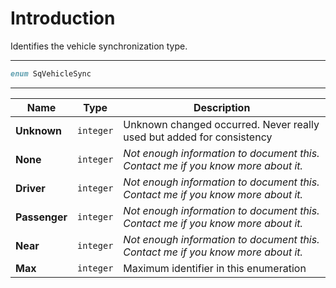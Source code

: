 # Introduction

Identifies the vehicle synchronization type.

----

```D
enum SqVehicleSync
```

----

| Name | Type | Description |
|---|---|---|
| **Unknown** | `integer` | Unknown changed occurred. Never really used but added for consistency |
| **None** | `integer` | *Not enough information to document this. Contact me if you know more about it.* |
| **Driver** | `integer` | *Not enough information to document this. Contact me if you know more about it.* |
| **Passenger** | `integer` | *Not enough information to document this. Contact me if you know more about it.* |
| **Near** | `integer` | *Not enough information to document this. Contact me if you know more about it.* |
| **Max** | `integer` | Maximum identifier in this enumeration |
